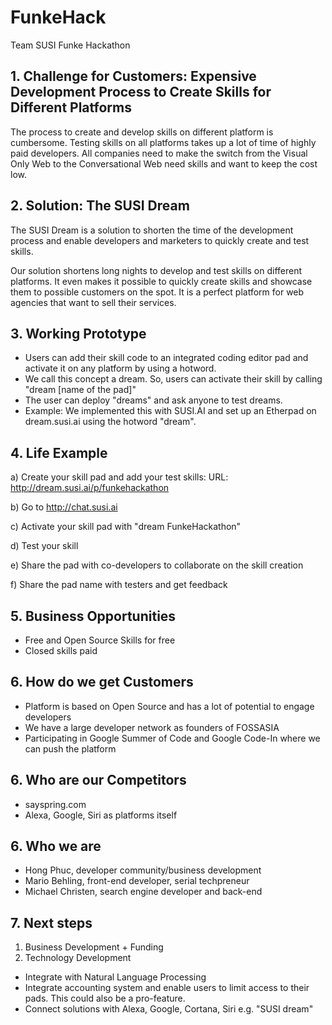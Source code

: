 # FunkeHack
Team SUSI Funke Hackathon

## 1. Challenge for Customers: Expensive Development Process to Create Skills for Different Platforms
The process to create and develop skills on different platform is cumbersome. Testing skills on all platforms takes up a lot of time of highly paid developers. All companies need to make the switch from the Visual Only Web to the Conversational Web need skills and want to keep the cost low. 

## 2. Solution: The SUSI Dream
The SUSI Dream is a solution to shorten the time of the development process and enable developers and marketers to quickly create and test skills.

Our solution shortens long nights to develop and test skills on different platforms. It even makes it possible to quickly create skills and showcase them to possible customers on the spot. It is a perfect platform for web agencies that want to sell their services.

## 3. Working Prototype
* Users can add their skill code to an integrated coding editor pad and activate it on any platform by using a hotword. 
* We call this concept a dream. So, users can activate their skill by calling "dream [name of the pad]"
* The user can deploy "dreams" and ask anyone to test dreams.
* Example: We implemented this with SUSI.AI and set up an Etherpad on dream.susi.ai using the hotword "dream".

## 4. Life Example
a) Create your skill pad and add your test skills: URL: http://dream.susi.ai/p/funkehackathon

b) Go to http://chat.susi.ai

c) Activate your skill pad with "dream FunkeHackathon"

d) Test your skill

e) Share the pad with co-developers to collaborate on the skill creation

f) Share the pad name with testers and get feedback

## 5. Business Opportunities
* Free and Open Source Skills for free
* Closed skills paid

## 6. How do we get Customers
* Platform is based on Open Source and has a lot of potential to engage developers
* We have a large developer network as founders of FOSSASIA
* Participating in Google Summer of Code and Google Code-In where we can push the platform

## 6. Who are our Competitors
* sayspring.com
* Alexa, Google, Siri as platforms itself

## 6. Who we are
* Hong Phuc, developer community/business development
* Mario Behling, front-end developer, serial techpreneur
* Michael Christen, search engine developer and back-end

## 7. Next steps
1. Business Development + Funding
2. Technology Development
* Integrate with Natural Language Processing
* Integrate accounting system and enable users to limit access to their pads. This could also be a pro-feature.
* Connect solutions with Alexa, Google, Cortana, Siri e.g. "SUSI dream"

